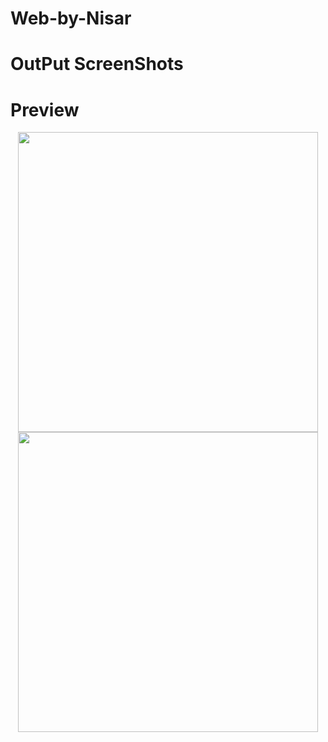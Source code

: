 # Web-by-Nisar
# OutPut ScreenShots
# Preview
<p align="center">
<img src="![1](https://github.com/HamzaAli689/Web-by-Nisar/assets/127171562/67e02eee-dd28-416e-b4a0-38d3c52cdab3)/> <img src="/assets/results/top.png" height="480px" /> <img src="/assets/results/bottom.png" height="480px" />
</p>
